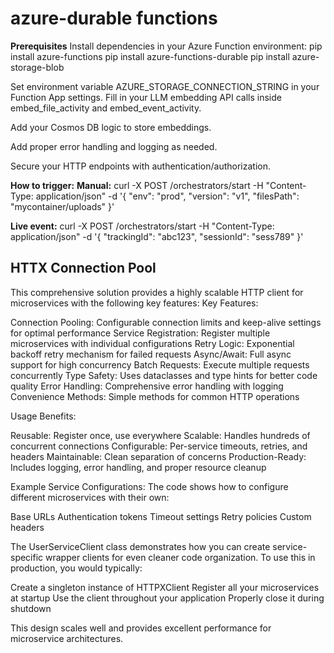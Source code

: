 # azure-durable functions
**Prerequisites**
Install dependencies in your Azure Function environment:
pip install azure-functions
pip install azure-functions-durable
pip install azure-storage-blob

Set environment variable AZURE_STORAGE_CONNECTION_STRING in your Function App settings.
Fill in your LLM embedding API calls inside embed_file_activity and embed_event_activity.

Add your Cosmos DB logic to store embeddings.

Add proper error handling and logging as needed.

Secure your HTTP endpoints with authentication/authorization.

**How to trigger:**
**Manual:**
curl -X POST <your-function-url>/orchestrators/start -H "Content-Type: application/json" -d '{
  "env": "prod",
  "version": "v1",
  "filesPath": "mycontainer/uploads"
}'

**Live event:**
curl -X POST <your-function-url>/orchestrators/start -H "Content-Type: application/json" -d '{
  "trackingId": "abc123",
  "sessionId": "sess789"
}'

## HTTX Connection Pool ##

This comprehensive solution provides a highly scalable HTTP client for microservices with the following key features:
Key Features:

Connection Pooling: Configurable connection limits and keep-alive settings for optimal performance
Service Registration: Register multiple microservices with individual configurations
Retry Logic: Exponential backoff retry mechanism for failed requests
Async/Await: Full async support for high concurrency
Batch Requests: Execute multiple requests concurrently
Type Safety: Uses dataclasses and type hints for better code quality
Error Handling: Comprehensive error handling with logging
Convenience Methods: Simple methods for common HTTP operations

Usage Benefits:

Reusable: Register once, use everywhere
Scalable: Handles hundreds of concurrent connections
Configurable: Per-service timeouts, retries, and headers
Maintainable: Clean separation of concerns
Production-Ready: Includes logging, error handling, and proper resource cleanup

Example Service Configurations:
The code shows how to configure different microservices with their own:

Base URLs
Authentication tokens
Timeout settings
Retry policies
Custom headers

The UserServiceClient class demonstrates how you can create service-specific wrapper clients for even cleaner code organization.
To use this in production, you would typically:

Create a singleton instance of HTTPXClient
Register all your microservices at startup
Use the client throughout your application
Properly close it during shutdown

This design scales well and provides excellent performance for microservice architectures.
